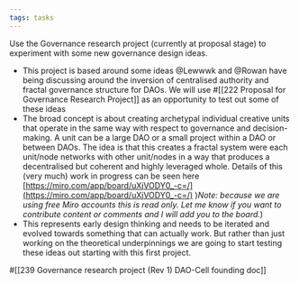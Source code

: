 ```yaml
---
tags: tasks
---
```

Use the Governance research project (currently at proposal stage) to experiment with some new governance design ideas. 
- This project is based around some ideas @Lewwwk and @Rowan  have being discussing around the inversion of centralised authority and fractal governance structure for DAOs. We will use #[[222 Proposal for Governance Research Project]] as an opportunity to test out some of these ideas 
- The broad concept is about creating archetypal individual creative units that operate in the same way with respect to governance and decision-making. A unit can be a large DAO or a small project within a DAO or between DAOs. The idea is that this creates a fractal system were each unit/node networks with other unit/nodes in a way that produces a decentralised but coherent and highly leveraged whole. Details of this (very much) work in progress can be seen here [https://miro.com/app/board/uXjVODY0_-c=/](https://miro.com/app/board/uXjVODY0_-c=/)  )_Note: because we are using free Miro accounts this is read only. Let me know if you want to contribute content or comments and I will add you to the board._)
- This represents early design thinking and needs to be iterated and evolved towards something that can actually work. But rather than just working on the theoretical underpinnings we are going to start testing these ideas out starting with this first project. 

#[[239 Governance research project (Rev 1) DAO-Cell founding doc]] 